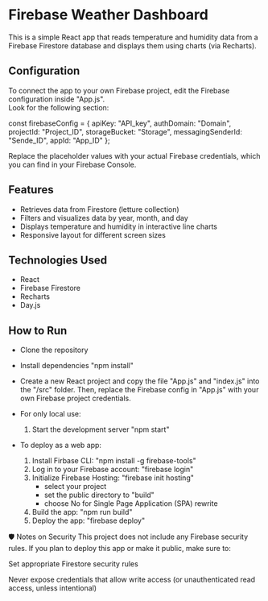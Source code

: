 
# Firebase Weather Dashboard
This is a simple React app that reads temperature and humidity data from a Firebase Firestore database and displays them using charts (via Recharts).

## Configuration
To connect the app to your own Firebase project, edit the Firebase configuration inside "App.js".  
Look for the following section:

  const firebaseConfig = {
    apiKey: "API_key",
    authDomain: "Domain",
    projectId: "Project_ID",
    storageBucket: "Storage",
    messagingSenderId: "Sende_ID",
    appId: "App_ID"
  };

Replace the placeholder values with your actual Firebase credentials, which you can find in your Firebase Console.

## Features
 - Retrieves data from Firestore (letture collection)
 - Filters and visualizes data by year, month, and day
 - Displays temperature and humidity in interactive line charts
 - Responsive layout for different screen sizes

## Technologies Used
 - React
 - Firebase Firestore
 - Recharts
 - Day.js

## How to Run
- Clone the repository

- Install dependencies
    "npm install"

- Create a new React project and copy the file "App.js" and "index.js" into the "/src" folder. Then, replace the Firebase config in "App.js" with your own Firebase project credentials.

- For only local use:
    1) Start the development server
        "npm start"

- To deploy as a web app:
    1) Install Firbase CLI:
        "npm install -g firebase-tools"
    2) Log in to your Firebase account:
        "firebase login"
    3) Initialize Firebase Hosting:
        "firebase init hosting"
        - select your project
        - set the public directory to "build"
        - choose No for Single Page Application (SPA) rewrite
    4) Build the app:
        "npm run build"
    5) Deploy the app:
        "firebase deploy"


🛡️ Notes on Security
This project does not include any Firebase security rules.
If you plan to deploy this app or make it public, make sure to:

Set appropriate Firestore security rules

Never expose credentials that allow write access (or unauthenticated read access, unless intentional)
